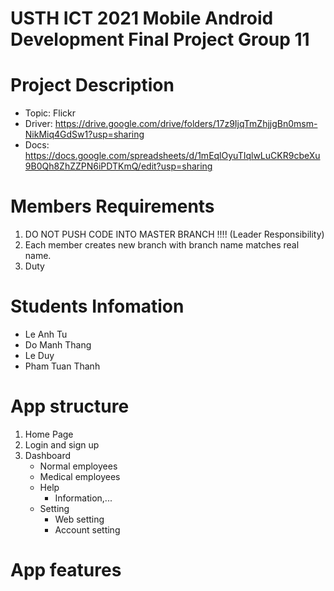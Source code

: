 USTH ICT 2021 Mobile Android Development Final Project Group 11
=====================================================

Project Description
=====================================================

* Topic: Flickr
* Driver: https://drive.google.com/drive/folders/17z9IjqTmZhjjgBn0msm-NikMiq4GdSw1?usp=sharing
* Docs: https://docs.google.com/spreadsheets/d/1mEqlOyuTIqlwLuCKR9cbeXu9B0Qh8ZhZZPN6iPDTKmQ/edit?usp=sharing


Members Requirements
=======================
1. DO NOT PUSH CODE INTO MASTER BRANCH !!!! (Leader Responsibility)
2. Each member creates new branch with branch name matches real name.
3. Duty


Students Infomation
=======================

* Le Anh Tu
* Do Manh Thang
* Le Duy
* Pham Tuan Thanh

App structure
=======================
1. Home Page
2. Login and sign up
3. Dashboard
    * Normal employees
    * Medical employees
    * Help
        * Information,...
    * Setting
        * Web setting
        * Account setting


App features
=======================

